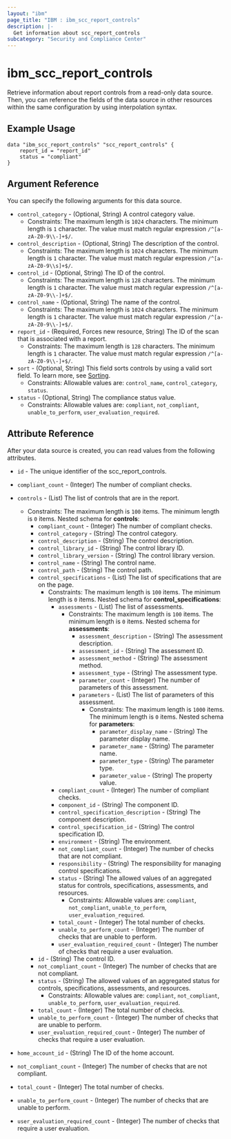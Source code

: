 ```yaml
---
layout: "ibm"
page_title: "IBM : ibm_scc_report_controls"
description: |-
  Get information about scc_report_controls
subcategory: "Security and Compliance Center"
---
```


# ibm_scc_report_controls

Retrieve information about report controls from a read-only data source. Then, you can reference the fields of the data source in other resources within the same configuration by using interpolation syntax.

## Example Usage

```hcl
data "ibm_scc_report_controls" "scc_report_controls" {
	report_id = "report_id"
	status = "compliant"
}
```

## Argument Reference

You can specify the following arguments for this data source.

* `control_category` - (Optional, String) A control category value.
  * Constraints: The maximum length is `1024` characters. The minimum length is `1` character. The value must match regular expression `/^[a-zA-Z0-9\\-]+$/`.
* `control_description` - (Optional, String) The description of the control.
  * Constraints: The maximum length is `1024` characters. The minimum length is `1` character. The value must match regular expression `/^[a-zA-Z0-9\\s]+$/`.
* `control_id` - (Optional, String) The ID of the control.
  * Constraints: The maximum length is `128` characters. The minimum length is `1` character. The value must match regular expression `/^[a-zA-Z0-9\\-]+$/`.
* `control_name` - (Optional, String) The name of the control.
  * Constraints: The maximum length is `1024` characters. The minimum length is `1` character. The value must match regular expression `/^[a-zA-Z0-9\\-]+$/`.
* `report_id` - (Required, Forces new resource, String) The ID of the scan that is associated with a report.
  * Constraints: The maximum length is `128` characters. The minimum length is `1` character. The value must match regular expression `/^[a-zA-Z0-9\\-]+$/`.
* `sort` - (Optional, String) This field sorts controls by using a valid sort field. To learn more, see [Sorting](https://cloud.ibm.com/docs/api-handbook?topic=api-handbook-sorting).
  * Constraints: Allowable values are: `control_name`, `control_category`, `status`.
* `status` - (Optional, String) The compliance status value.
  * Constraints: Allowable values are: `compliant`, `not_compliant`, `unable_to_perform`, `user_evaluation_required`.

## Attribute Reference

After your data source is created, you can read values from the following attributes.

* `id` - The unique identifier of the scc_report_controls.
* `compliant_count` - (Integer) The number of compliant checks.

* `controls` - (List) The list of controls that are in the report.
  * Constraints: The maximum length is `100` items. The minimum length is `0` items.
Nested schema for **controls**:
	* `compliant_count` - (Integer) The number of compliant checks.
	* `control_category` - (String) The control category.
	* `control_description` - (String) The control description.
	* `control_library_id` - (String) The control library ID.
	* `control_library_version` - (String) The control library version.
	* `control_name` - (String) The control name.
	* `control_path` - (String) The control path.
	* `control_specifications` - (List) The list of specifications that are on the page.
	  * Constraints: The maximum length is `100` items. The minimum length is `0` items.
	Nested schema for **control_specifications**:
		* `assessments` - (List) The list of assessments.
		  * Constraints: The maximum length is `100` items. The minimum length is `0` items.
		Nested schema for **assessments**:
			* `assessment_description` - (String) The assessment description.
			* `assessment_id` - (String) The assessment ID.
			* `assessment_method` - (String) The assessment method.
			* `assessment_type` - (String) The assessment type.
			* `parameter_count` - (Integer) The number of parameters of this assessment.
			* `parameters` - (List) The list of parameters of this assessment.
			  * Constraints: The maximum length is `1000` items. The minimum length is `0` items.
			Nested schema for **parameters**:
				* `parameter_display_name` - (String) The parameter display name.
				* `parameter_name` - (String) The parameter name.
				* `parameter_type` - (String) The parameter type.
				* `parameter_value` - (String) The property value.
		* `compliant_count` - (Integer) The number of compliant checks.
		* `component_id` - (String) The component ID.
		* `control_specification_description` - (String) The component description.
		* `control_specification_id` - (String) The control specification ID.
		* `environment` - (String) The environment.
		* `not_compliant_count` - (Integer) The number of checks that are not compliant.
		* `responsibility` - (String) The responsibility for managing control specifications.
		* `status` - (String) The allowed values of an aggregated status for controls, specifications, assessments, and resources.
		  * Constraints: Allowable values are: `compliant`, `not_compliant`, `unable_to_perform`, `user_evaluation_required`.
		* `total_count` - (Integer) The total number of checks.
		* `unable_to_perform_count` - (Integer) The number of checks that are unable to perform.
		* `user_evaluation_required_count` - (Integer) The number of checks that require a user evaluation.
	* `id` - (String) The control ID.
	* `not_compliant_count` - (Integer) The number of checks that are not compliant.
	* `status` - (String) The allowed values of an aggregated status for controls, specifications, assessments, and resources.
	  * Constraints: Allowable values are: `compliant`, `not_compliant`, `unable_to_perform`, `user_evaluation_required`.
	* `total_count` - (Integer) The total number of checks.
	* `unable_to_perform_count` - (Integer) The number of checks that are unable to perform.
	* `user_evaluation_required_count` - (Integer) The number of checks that require a user evaluation.

* `home_account_id` - (String) The ID of the home account.

* `not_compliant_count` - (Integer) The number of checks that are not compliant.

* `total_count` - (Integer) The total number of checks.

* `unable_to_perform_count` - (Integer) The number of checks that are unable to perform.

* `user_evaluation_required_count` - (Integer) The number of checks that require a user evaluation.

